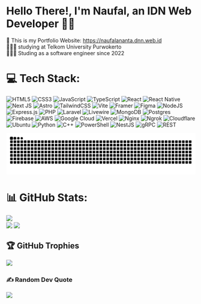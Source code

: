 # Hello There!, I'm Naufal, an IDN Web Developer 👋🏼
🛜 This is my Portfolio Website: https://naufalananta.dnn.web.id <br>👨🏼‍🎓 studying at Telkom University Purwokerto<br>👨🏼‍💻 Studing as a software engineer since 2022 <br>

# 💻 Tech Stack:
![HTML5](https://img.shields.io/badge/html5-%23E34F26.svg?style=for-the-badge&logo=html5&logoColor=white&color=D11EB0) ![CSS3](https://img.shields.io/badge/css3-%231572B6.svg?style=for-the-badge&logo=css3&logoColor=white&color=D11EB0) ![JavaScript](https://img.shields.io/badge/javascript-%23323330.svg?style=for-the-badge&logo=javascript&logoColor=%23F7DF1E&color=D11EB0) ![TypeScript](https://img.shields.io/badge/typescript-%23007ACC.svg?style=for-the-badge&logo=typescript&logoColor=white&color=D11EB0) ![React](https://img.shields.io/badge/react-%2320232a.svg?style=for-the-badge&logo=react&logoColor=%2361DAFB&color=D11EB0) ![React Native](https://img.shields.io/badge/ReactNative-%2320232a.svg?style=for-the-badge&logo=react&logoColor=%2361DAFB&color=D11EB0) ![Next JS](https://img.shields.io/badge/Next-black?style=for-the-badge&logo=next.js&logoColor=white&color=D11EB0) ![Astro](https://img.shields.io/badge/Astro-%23bc52ee.svg?style=for-the-badge&logo=astro&logoColor=white&color=D11EB0) ![TailwindCSS](https://img.shields.io/badge/tailwindcss-%2338B2AC.svg?style=for-the-badge&logo=tailwind-css&logoColor=white&color=D11EB0) ![Vite](https://img.shields.io/badge/vite-%23646CFF.svg?style=for-the-badge&logo=vite&logoColor=white&color=D11EB0) ![Framer](https://img.shields.io/badge/Framer-black?style=for-the-badge&logo=framer&logoColor=blue&color=D11EB0) ![Figma](https://img.shields.io/badge/figma-%23F24E1E.svg?style=for-the-badge&logo=figma&logoColor=white&color=D11EB0) ![NodeJS](https://img.shields.io/badge/node.js-6DA55F?style=for-the-badge&logo=node.js&logoColor=white&color=D11EB0) ![Express.js](https://img.shields.io/badge/express.js-%23404d59.svg?style=for-the-badge&logo=express&logoColor=%2361DAFB&color=D11EB0) ![PHP](https://img.shields.io/badge/PHP-%23777BB4.svg?style=for-the-badge&logo=php&logoColor=white&color=D11EB0) ![Laravel](https://img.shields.io/badge/laravel-%23FF2D20.svg?style=for-the-badge&logo=laravel&logoColor=white&color=D11EB0) ![Livewire](https://img.shields.io/badge/Livewire-%231c2d3f.svg?style=for-the-badge&logo=laravel&logoColor=white&color=D11EB0) ![MongoDB](https://img.shields.io/badge/MongoDB-%234ea94b.svg?style=for-the-badge&logo=mongodb&logoColor=white&color=D11EB0) ![Postgres](https://img.shields.io/badge/postgres-%23316192.svg?style=for-the-badge&logo=postgresql&logoColor=white&color=D11EB0) ![Firebase](https://img.shields.io/badge/Firebase-039BE5?style=for-the-badge&logo=Firebase&logoColor=white&color=D11EB0) ![AWS](https://img.shields.io/badge/AWS-%23FF9900.svg?style=for-the-badge&logo=amazon-aws&logoColor=white&color=D11EB0) ![Google Cloud](https://img.shields.io/badge/GoogleCloud-%234285F4.svg?style=for-the-badge&logo=google-cloud&logoColor=white&color=D11EB0) ![Vercel](https://img.shields.io/badge/vercel-%23000000.svg?style=for-the-badge&logo=vercel&logoColor=white&color=D11EB0) ![Nginx](https://img.shields.io/badge/nginx-%23009639.svg?style=for-the-badge&logo=nginx&logoColor=white&color=D11EB0) ![Ngrok](https://img.shields.io/badge/ngrok-1F1F1F?style=for-the-badge&logo=ngrok&logoColor=white&color=D11EB0) ![Cloudflare](https://img.shields.io/badge/cloudflare-F38020?style=for-the-badge&logo=cloudflare&logoColor=white&color=D11EB0) ![Ubuntu](https://img.shields.io/badge/ubuntu-E95420?style=for-the-badge&logo=ubuntu&logoColor=white&color=D11EB0) ![Python](https://img.shields.io/badge/python-%2314354C.svg?style=for-the-badge&logo=python&logoColor=white&color=D11EB0) ![C++](https://img.shields.io/badge/C++-%2300599C.svg?style=for-the-badge&logo=c%2B%2B&logoColor=white&color=D11EB0) ![PowerShell](https://img.shields.io/badge/PowerShell-%235391FE.svg?style=for-the-badge&logo=powershell&logoColor=white&color=D11EB0) ![NestJS](https://img.shields.io/badge/NestJS-%23D11EB0.svg?style=for-the-badge&logo=nestjs&logoColor=white) ![gRPC](https://img.shields.io/badge/gRPC-%23D11EB0.svg?style=for-the-badge&logo=grpc&logoColor=white) ![REST](https://img.shields.io/badge/REST-%23D11EB0.svg?style=for-the-badge&logo=rest&logoColor=white)




<picture>
  <source media="(prefers-color-scheme: dark)" srcset="https://github.com/NaufalAnantaSE/NaufalAnantaSE/blob/output/github-snake-dark.svg">
  <source media="(prefers-color-scheme: light)" srcset="https://github.com/NaufalAnantaSE/NaufalAnantaSE/blob/output/github-snake.svg">
  <img alt="Snake animation" src="https://github.com/NaufalAnantaSE/NaufalAnantaSE/blob/output/github-snake.svg">
</picture>

# 📊 GitHub Stats:
![](https://nirzak-streak-stats.vercel.app/?user=NaufalAnantaSE&theme=radical&hide_border=false)<br/>
![](https://github-readme-stats.vercel.app/api?username=NaufalAnantaSE&theme=radical&hide_border=false&include_all_commits=true&count_private=true)
![](https://github-readme-stats.vercel.app/api/top-langs/?username=NaufalAnantaSE&theme=radical&hide_border=false&include_all_commits=true&count_private=true&layout=compact)



## 🏆 GitHub Trophies
![](https://github-profile-trophy.vercel.app/?username=NaufalAnantaSE&theme=radical&no-frame=false&no-bg=true&margin-w=4)

### ✍️ Random Dev Quote
![](https://quotes-github-readme.vercel.app/api?type=horizontal&theme=radical)
